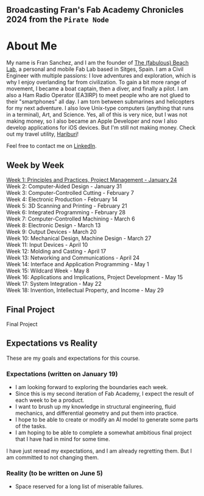## Broadcasting Fran's Fab Academy Chronicles 2024 from the `Pirate Node`

# About Me
My name is Fran Sanchez, and I am the founder of [The (fabulous) Beach Lab](http://beachlab.org), a personal and mobile Fab Lab based in Sitges, Spain. I am a Civil Engineer with multiple passions: I love adventures and exploration, which is why I enjoy overlanding far from civilization. To gain a bit more range of movement, I became a boat captain, then a diver, and finally a pilot. I am also a Ham Radio Operator (EA3IRP) to meet people who are not glued to their "smartphones" all day. I am torn between submarines and helicopters for my next adventure. I also love Unix-type computers (anything that runs in a terminal), Art, and Science. Yes, all of this is very nice, but I was not making money, so I also became an Apple Developer and now I also develop applications for iOS devices. But I'm still not making money. Check out my travel utility, [Hariburi](https://apps.apple.com/us/app/hariburi/id1599749190)!

Feel free to contact me on [LinkedIn](https://www.linkedin.com/in/fsancheza/).

## Week by Week
[Week 1: Principles and Practices, Project Management - January 24](w01-en.md)  
Week 2: Computer-Aided Design - January 31  
Week 3: Computer-Controlled Cutting - February 7  
Week 4: Electronic Production - February 14  
Week 5: 3D Scanning and Printing - February 21  
Week 6: Integrated Programming - February 28  
Week 7: Computer-Controlled Machining - March 6  
Week 8: Electronic Design - March 13  
Week 9: Output Devices - March 20  
Week 10: Mechanical Design, Machine Design - March 27  
Week 11: Input Devices - April 10  
Week 12: Molding and Casting - April 17  
Week 13: Networking and Communications - April 24  
Week 14: Interface and Application Programming - May 1  
Week 15: Wildcard Week - May 8  
Week 16: Applications and Implications, Project Development - May 15  
Week 17: System Integration - May 22  
Week 18: Invention, Intellectual Property, and Income - May 29  

## Final Project
Final Project

## Expectations vs Reality

These are my goals and expectations for this course.

### Expectations (written on January 19)
- I am looking forward to exploring the boundaries each week.
- Since this is my second iteration of Fab Academy, I expect the result of each week to be a product.
- I want to brush up my knowledge in structural engineering, fluid mechanics, and differential geometry and put them into practice.
- I hope to be able to create or modify an AI model to generate some parts of the tasks.
- I am hoping to be able to complete a somewhat ambitious final project that I have had in mind for some time.

I have just reread my expectations, and I am already regretting them. But I am committed to not changing them.

### Reality (to be written on June 5)

- Space reserved for a long list of miserable failures.